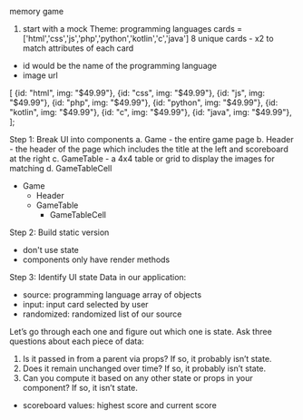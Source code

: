 memory game

1. start with a mock
Theme: programming languages
cards = ['html','css','js','php','python','kotlin','c','java']
8 unique cards - x2 to match
attributes of each card
- id would be the name of the programming language
- image url

[
  {id: "html", img: "$49.99"},
  {id: "css", img: "$49.99"},
  {id: "js", img: "$49.99"},
  {id: "php", img: "$49.99"},
  {id: "python", img: "$49.99"},
  {id: "kotlin", img: "$49.99"},
  {id: "c", img: "$49.99"},
  {id: "java", img: "$49.99"},
];

Step 1: Break UI into components
a. Game - the entire game page
b. Header - the header of the page which includes the title at the left and scoreboard at the right
c. GameTable - a 4x4 table or grid to display the images for matching
d. GameTableCell

- Game
    - Header
    - GameTable
        - GameTableCell

Step 2: Build static version
- don't use state
- components only have render methods

Step 3: Identify UI state
Data in our application:
- source: programming language array of objects
- input: input card selected by user
- randomized: randomized list of our source

Let’s go through each one and figure out which one is state. Ask three questions about each piece of data:
1. Is it passed in from a parent via props? If so, it probably isn’t state.
2. Does it remain unchanged over time? If so, it probably isn’t state.
3. Can you compute it based on any other state or props in your component? If so, it isn’t state.

- scoreboard values: highest score and current score
